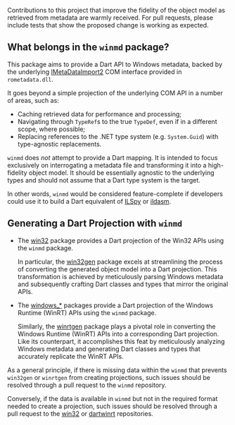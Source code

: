 Contributions to this project that improve the fidelity of the object model as
retrieved from metadata are warmly received. For pull requests, please include
tests that show the proposed change is working as expected.

## What belongs in the `winmd` package?

This package aims to provide a Dart API to Windows metadata, backed by the
underlying [IMetaDataImport2][imetadataimport2_link] COM interface provided in
`rometadata.dll`.

It goes beyond a simple projection of the underlying COM API in a number of
areas, such as:

- Caching retrieved data for performance and processing;
- Navigating through `TypeRef`s to the true `TypeDef`, even if in a different
  scope, where possible;
- Replacing references to the .NET type system (e.g. `System.Guid`) with
  type-agnostic replacements.

`winmd` does _not_ attempt to provide a Dart mapping. It is intended to focus
exclusively on interrogating a metadata file and transforming it into a
high-fidelity object model. It should be essentially agnostic to the underlying
types and should not assume that a Dart type system is the target.

In other words, `winmd` would be considered feature-complete if developers could
use it to build a Dart equivalent of [ILSpy][ilspy_link] or
[ildasm][ildasm_link].

## Generating a Dart Projection with `winmd`

- The [win32][win32_package_link] package provides a Dart projection of the
  Win32 APIs using the `winmd` package.

  In particular, the [win32gen][win32gen_link] package excels at streamlining
  the process of converting the generated object model into a Dart projection.
  This transformation is achieved by meticulously parsing Windows metadata and
  subsequently crafting Dart classes and types that mirror the original APIs.

- The [windows_*][windows_packages_link] packages provide a Dart projection of
  the Windows Runtime (WinRT) APIs using the `winmd` package.

  Similarly, the [winrtgen][winrtgen_link] package plays a pivotal role in
  converting the Windows Runtime (WinRT) APIs into a corresponding Dart
  projection. Like its counterpart, it accomplishes this feat by meticulously
  analyzing Windows metadata and generating Dart classes and types that
  accurately replicate the WinRT APIs.

As a general principle, if there is missing data within the `winmd` that
prevents `win32gen` or `winrtgen` from creating projections, such issues should
be resolved through a pull request to the `winmd` repository.

Conversely, if the data is available in `winmd` but not in the required format
needed to create a projection, such issues should be resolved through a pull
request to the [win32][win32_repo_link] or [dartwinrt][dartwinrt_repo_link]
repositories.

[dartwinrt_repo_link]: https://github.com/dart-windows/dartwinrt
[ildasm_link]: https://learn.microsoft.com/dotnet/framework/tools/ildasm-exe-il-disassembler
[ilspy_link]: https://github.com/icsharpcode/ILSpy
[imetadataimport2_link]: https://learn.microsoft.com/windows/win32/api/rometadataapi/nn-rometadataapi-imetadataimport2
[win32_repo_link]: https://github.com/dart-windows/win32
[win32_package_link]: https://pub.dev/packages/win32
[win32gen_link]: https://github.com/dart-windows/win32/tree/main/tool/win32gen
[windows_packages_link]: https://pub.dev/packages?q=publisher%3Awin32.pub+topic%3Awinrt
[winrtgen_link]: https://github.com/dart-windows/dartwinrt/tree/main/packages/winrtgen
